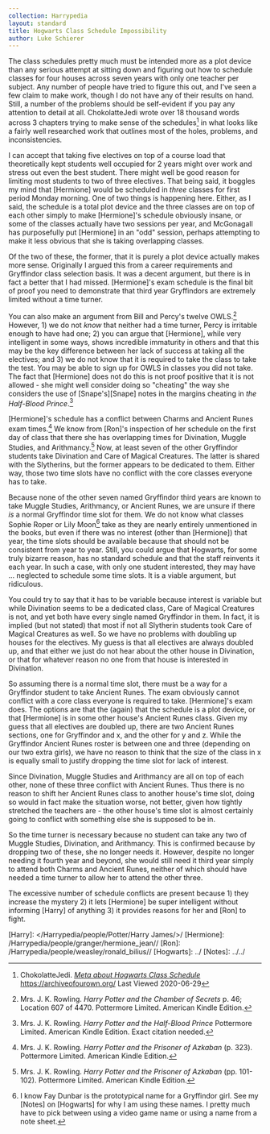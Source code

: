 ```yaml
---
collection: Harrypedia
layout: standard
title: Hogwarts Class Schedule Impossibility
author: Luke Schierer
---
```


The class schedules pretty much must be intended more as a plot device
than any serious attempt at sitting down and figuring out how to schedule
classes for four houses across seven years with only one teacher per
subject. Any number of people have tried to figure this out, and I've
seen a few claim to make work, though I do not have any of their results
on hand. Still, a number of the problems should be self-evident if you
pay any attention to detail at all. ChokolatteJedi wrote over 18 thousand
words across 3 chapters trying to make sense of the schedules[^20200629-1]
in what looks like a fairly well researched work that outlines most of
the holes, problems, and inconsistencies.

I can accept that taking five electives on top of a course load that
theoretically kept students well occupied for 2 years might over work
and stress out even the best student. There might well be good reason
for limiting most students to two of three electives. That being said,
it boggles my mind that [Hermione] would be scheduled in _three_ classes
for first period Monday morning. One of two things is happening here.
Either, as I said, the schedule is a total plot device and the three
classes are on top of each other simply to make [Hermione]'s schedule
obviously insane, or some of the classes actually have two sessions
per year, and McGonagall has purposefully put [Hermione] in an "odd"
session, perhaps attempting to make it less obvious that she is taking
overlapping classes.

Of the two of these, the former, that it is purely a plot device actually
makes more sense. Originally I argued this from a career requirements and
Gryffindor class selection basis. It was a decent argument, but there
is in fact a better that I had missed. [Hermione]'s exam schedule is the
final bit of proof you need to demonstrate that third year Gryffindors
are extremely limited without a time turner.

You can also make an argument from Bill and Percy's twelve
OWLS.[^20210315-1] However, 1) we do not _know_ that neither had a time
turner, Percy is irritable enough to have had one; 2) you can argue that
[Hermione], while very intelligent in some ways, shows incredible immaturity
in others and that this may be the key difference between her lack of
success at taking all the electives; and 3) we do not know that it is
required to take the class to take the test. You may be able to sign up
for OWLS in classes you did not take. The fact that [Hermione] does not
do this is not proof positive that it is not allowed - she might well
consider doing so "cheating" the way she considers the use of
[Snape's][Snape] notes in the margins cheating in _the Half-Blood
Prince_.[^20210315-2]

[Hermione]'s schedule has a conflict between Charms and Ancient Runes exam
times.[^20200629-5] We know from [Ron]'s inspection of her schedule on the
first day of class that there she has overlapping times for Divination,
Muggle Studies, and Arithmancy.[^20200629-6] Now, at least seven of
the other Gryffindor students take Divination and Care of Magical
Creatures. The latter is shared with the Slytherins, but the former
appears to be dedicated to them. Either way, those two time slots have
no conflict with the core classes everyone has to take.

Because none of the other seven named Gryffindor third years are known to
take Muggle Studies, Arithmancy, or Ancient Runes, we are unsure if there
_is_ a normal Gryffindor time slot for them. We do not know what classes
Sophie Roper or Lily Moon[^20200706-1] take as they are nearly entirely
unmentioned in the books, but even if there was no interest (other than
[Hermione]) that year, the time slots should be available because that
should not be consistent from year to year. Still, you could argue that
Hogwarts, for some truly bizarre reason, has no standard schedule and that
the staff reinvents it each year. In such a case, with only one student
interested, they may have … neglected to schedule some time slots.
It is a viable argument, but ridiculous.

[^20200706-1]:
    I know Fay Dunbar is the prototypical name for a Gryffindor
    girl. See my [Notes] on [Hogwarts] for why I am using these names.
    I pretty much have to pick between using a video game
    name or using a name from a note sheet.

You could try to say that it has to be variable because interest is
variable but while Divination seems to be a dedicated class, Care of
Magical Creatures is not, and yet both have every single named Gryffindor
in them. In fact, it is implied (but not stated) that most if not all
Slytherin students took Care of Magical Creatures as well. So we have
no problems with doubling up houses for the electives. My guess is that
all electives are always doubled up, and that either we just do not hear
about the other house in Divination, or that for whatever reason no one
from that house is interested in Divination.

So assuming there is a normal time slot, there must be a way for a
Gryffindor student to take Ancient Runes. The exam obviously cannot
conflict with a core class everyone is required to take. [Hermione]'s
exam does. The options are that the (again) that the schedule is a
plot device, or that [Hermione] is in some other house's Ancient Runes
class. Given my guess that all electives are doubled up, there are two
Ancient Runes sections, one for Gryffindor and x, and the other for y
and z. While the Gryffindor Ancient Runes roster is between one and
three (depending on our two extra girls), we have no reason to think
that the size of the class in x is equally small to justify dropping
the time slot for lack of interest.

Since Divination, Muggle Studies and Arithmancy are all on top of each
other, none of these three conflict with Ancient Runes. Thus there is
no reason to shift her Ancient Runes class to another house's time slot,
doing so would in fact make the situation worse, not better, given how
tightly stretched the teachers are - the other house's time slot is almost
certainly going to conflict with something else she is supposed to be in.

So the time turner is necessary because no student can take any two of
Muggle Studies, Divination, and Arithmancy. This is confirmed because
by dropping two of these, she no longer needs it. However, despite no
longer needing it fourth year and beyond, she would still need it third
year simply to attend both Charms and Ancient Runes, neither of which
should have needed a time turner to allow her to attend the other three.

The excessive number of schedule conflicts are present because 1) they
increase the mystery 2) it lets [Hermione] be super intelligent without
informing [Harry] of anything 3) it provides reasons for her and [Ron]
to fight.

[Harry]: </Harrypedia/people/Potter/Harry James/>/
[Hermione]: /Harrypedia/people/granger/hermione_jean//
[Ron]: /Harrypedia/people/weasley/ronald_bilius//
[Hogwarts]: ../
[Notes]: ../../

[^20200629-5]:
    Mrs. J. K. Rowling. _Harry Potter and the Prisoner
    of Azkaban_ (p. 323). Pottermore Limited. American Kindle Edition.

[^20200629-6]:
    Mrs. J. K. Rowling. _Harry Potter and the Prisoner
    of Azkaban_ (pp. 101-102). Pottermore Limited. American Kindle
    Edition.

[^20200629-1]:
    ChokolatteJedi.
    _[Meta about Hogwarts Class
    Schedule](https://archiveofourown.org/works/17908985?view_full_work=true)_
    https://archiveofourown.org/ Last Viewed 2020-06-29

[^20210315-1]:
    Mrs. J. K. Rowling.
    _Harry Potter and the Chamber of Secrets_
    p. 46; Location 607 of 4470. Pottermore Limited. American
    Kindle Edition.

[^20210315-2]:
    Mrs. J. K. Rowling.
    _Harry Potter and the Half-Blood Prince_
    Pottermore Limited. American Kindle Edition. Exact
    citation needed.
